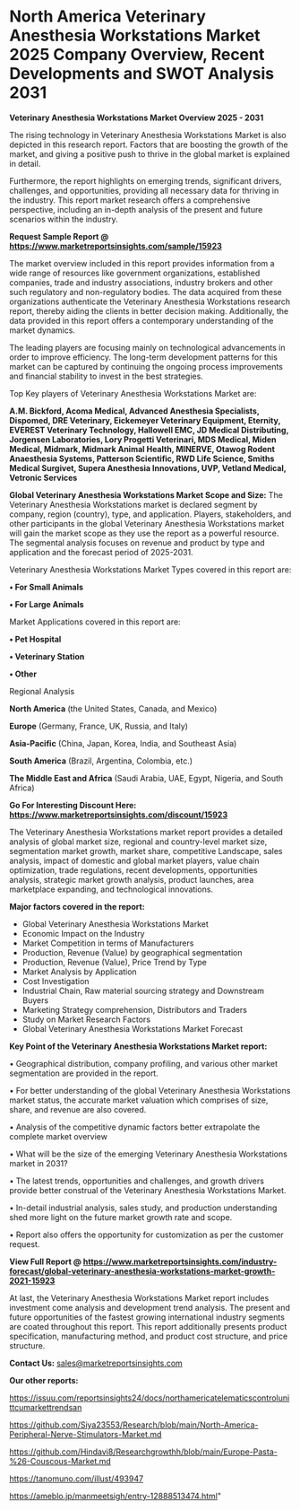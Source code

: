 # North America Veterinary Anesthesia Workstations Market 2025 Company Overview, Recent Developments and SWOT Analysis 2031

<Strong> Veterinary Anesthesia Workstations Market Overview 2025 - 2031</strong>

The rising technology in Veterinary Anesthesia Workstations Market is also depicted in this research report. Factors that are boosting the growth of the market, and giving a positive push to thrive in the global market is explained in detail.

Furthermore, the report highlights on emerging trends, significant drivers, challenges, and opportunities, providing all necessary data for thriving in the industry. This report market research offers a comprehensive perspective, including an in-depth analysis of the present and future scenarios within the industry.

<strong>Request Sample Report @ <a href=https://www.marketreportsinsights.com/sample/15923>https://www.marketreportsinsights.com/sample/15923</a></strong>

The market overview included in this report provides information from a wide range of resources like government organizations, established companies, trade and industry associations, industry brokers and other such regulatory and non-regulatory bodies. The data acquired from these organizations authenticate the Veterinary Anesthesia Workstations research report, thereby aiding the clients in better decision making. Additionally, the data provided in this report offers a contemporary understanding of the market dynamics.

The leading players are focusing mainly on technological advancements in order to improve efficiency. The long-term development patterns for this market can be captured by continuing the ongoing process improvements and financial stability to invest in the best strategies.

Top Key players of Veterinary Anesthesia Workstations Market are:

<strong>A.M. Bickford, Acoma Medical, Advanced Anesthesia Specialists, Dispomed, DRE Veterinary, Eickemeyer Veterinary Equipment, Eternity, EVEREST Veterinary Technology, Hallowell EMC, JD Medical Distributing, Jorgensen Laboratories, Lory Progetti Veterinari, MDS Medical, Miden Medical, Midmark, Midmark Animal Health, MINERVE, Otawog Rodent Anaesthesia Systems, Patterson Scientific, RWD Life Science, Smiths Medical Surgivet, Supera Anesthesia Innovations, UVP, Vetland Medical, Vetronic Services</strong>

<strong><b>Global Veterinary Anesthesia Workstations Market Scope and Size:</b></strong>
The Veterinary Anesthesia Workstations market is declared segment by company, region (country), type, and application. Players, stakeholders, and other participants in the global Veterinary Anesthesia Workstations market will gain the market scope as they use the report as a powerful resource. The segmental analysis focuses on revenue and product by type and application and the forecast period of 2025-2031.

Veterinary Anesthesia Workstations Market Types covered in this report are:

<strong>• For Small Animals

• For Large Animals</strong>

Market Applications covered in this report are:

<strong>• Pet Hospital

• Veterinary Station

• Other</strong> 

Regional Analysis

<strong>North America</strong> (the United States, Canada, and Mexico)

<strong>Europe</strong> (Germany, France, UK, Russia, and Italy)

<strong>Asia-Pacific</strong> (China, Japan, Korea, India, and Southeast Asia)

<strong>South America</strong> (Brazil, Argentina, Colombia, etc.)

<strong>The Middle East and Africa</strong> (Saudi Arabia, UAE, Egypt, Nigeria, and South Africa)

<strong>Go For Interesting Discount Here: <a href=https://www.marketreportsinsights.com/discount/15923>https://www.marketreportsinsights.com/discount/15923</a></strong>

The Veterinary Anesthesia Workstations market report provides a detailed analysis of global market size, regional and country-level market size, segmentation market growth, market share, competitive Landscape, sales analysis, impact of domestic and global market players, value chain optimization, trade regulations, recent developments, opportunities analysis, strategic market growth analysis, product launches, area marketplace expanding, and technological innovations.

<strong><b>Major factors covered in the report:</b></strong>
<ul>
  <li>Global Veterinary Anesthesia Workstations Market </li>
  <li>Economic Impact on the Industry</li>
  <li>Market Competition in terms of Manufacturers</li>
  <li>Production, Revenue (Value) by geographical segmentation</li>
  <li>Production, Revenue (Value), Price Trend by Type</li>
  <li>Market Analysis by Application</li>
  <li>Cost Investigation</li>
  <li>Industrial Chain, Raw material sourcing strategy and Downstream Buyers</li>
  <li>Marketing Strategy comprehension, Distributors and Traders</li>
  <li>Study on Market Research Factors</li>
  <li>Global Veterinary Anesthesia Workstations Market Forecast</li>
</ul>

<strong><b>Key Point of the Veterinary Anesthesia Workstations Market report:</b></strong>

• Geographical distribution, company profiling, and various other market segmentation are provided in the report.

• For better understanding of the global Veterinary Anesthesia Workstations market status, the accurate market valuation which comprises of size, share, and revenue are also covered.

• Analysis of the competitive dynamic factors better extrapolate the complete market overview

• What will be the size of the emerging Veterinary Anesthesia Workstations market in 2031?

• The latest trends, opportunities and challenges, and growth drivers provide better construal of the Veterinary Anesthesia Workstations Market.

• In-detail industrial analysis, sales study, and production understanding shed more light on the future market growth rate and scope.

• Report also offers the opportunity for customization as per the customer request.

<strong><b>View Full Report @ <a href=https://www.marketreportsinsights.com/industry-forecast/global-veterinary-anesthesia-workstations-market-growth-2021-15923>https://www.marketreportsinsights.com/industry-forecast/global-veterinary-anesthesia-workstations-market-growth-2021-15923</a></b></strong>


At last, the Veterinary Anesthesia Workstations Market report includes investment come analysis and development trend analysis. The present and future opportunities of the fastest growing international industry segments are coated throughout this report. This report additionally presents product specification, manufacturing method, and product cost structure, and price structure.

<strong>Contact Us:</strong>
sales@marketreportsinsights.com

<strong>Our other reports:</strong>

<a href=https://issuu.com/reportsinsights24/docs/northamericatelematicscontrolunittcumarkettrendsan>https://issuu.com/reportsinsights24/docs/northamericatelematicscontrolunittcumarkettrendsan</a>

<a href=https://github.com/Siya23553/Research/blob/main/North-America-Peripheral-Nerve-Stimulators-Market.md>https://github.com/Siya23553/Research/blob/main/North-America-Peripheral-Nerve-Stimulators-Market.md</a>

<a href=https://github.com/Hindavi8/Researchgrowthh/blob/main/Europe-Pasta-%26-Couscous-Market.md>https://github.com/Hindavi8/Researchgrowthh/blob/main/Europe-Pasta-%26-Couscous-Market.md</a>

<a href=https://tanomuno.com/illust/493947>https://tanomuno.com/illust/493947</a>

<a href=https://ameblo.jp/manmeetsigh/entry-12888513474.html>https://ameblo.jp/manmeetsigh/entry-12888513474.html</a>"
